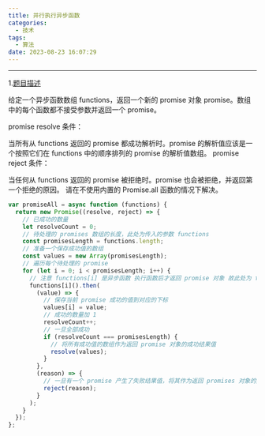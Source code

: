```yaml
---
title: 并行执行异步函数
categories:
  - 技术
tags:
  - 算法
date: 2023-08-23 16:07:29
---
```


---

1.[题目描述](https://leetcode.cn/problems/execute-asynchronous-functions-in-parallel/?envType=study-plan-v2&envId=30-days-of-javascript)

给定一个异步函数数组 functions，返回一个新的 promise 对象 promise。数组中的每个函数都不接受参数并返回一个 promise。

promise resolve 条件：

当所有从 functions 返回的 promise 都成功解析时。promise 的解析值应该是一个按照它们在 functions 中的顺序排列的 promise 的解析值数组。
promise reject 条件：

当任何从 functions 返回的 promise 被拒绝时。promise 也会被拒绝，并返回第一个拒绝的原因。
请在不使用内置的 Promise.all 函数的情况下解决。

<!-- more -->

```javascript
var promiseAll = async function (functions) {
  return new Promise((resolve, reject) => {
    // 已成功的数量
    let resolveCount = 0;
    // 待处理的 promises 数组的长度，此处为传入的参数 functions
    const promisesLength = functions.length;
    // 准备一个保存成功值的数组
    const values = new Array(promisesLength);
    // 遍历每个待处理的 promise
    for (let i = 0; i < promisesLength; i++) {
      // 注意 functions[i] 是异步函数 执行函数后才返回 promise 对象 故此处为 functions[i]()
      functions[i]().then(
        (value) => {
          // 保存当前 promise 成功的值到对应的下标
          values[i] = value;
          // 成功的数量加 1
          resolveCount++;
          // 一旦全部成功
          if (resolveCount === promisesLength) {
            // 将所有成功值的数组作为返回 promise 对象的成功结果值
            resolve(values);
          }
        },
        (reason) => {
          // 一旦有一个 promise 产生了失败结果值，将其作为返回 promises 对象的失败结果值
          reject(reason);
        }
      );
    }
  });
};
```
